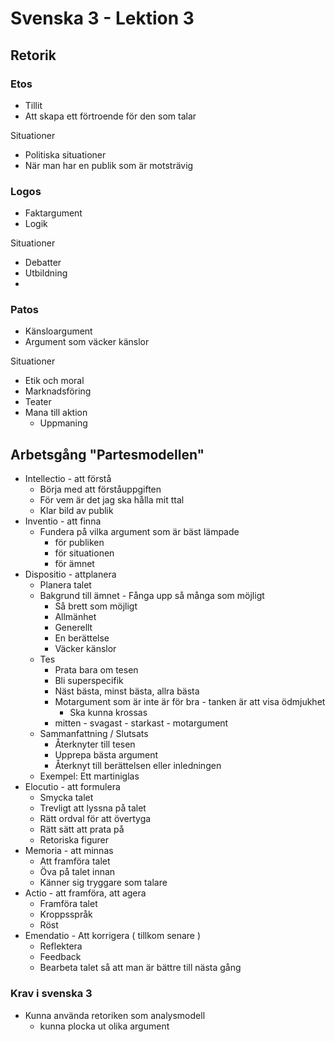 # Svenska 3 - Lektion 3

## Retorik

### Etos
* Tillit
* Att skapa ett förtroende för den som talar

Situationer
* Politiska situationer
* När man har en publik som är motsträvig
### Logos
* Faktargument
* Logik

Situationer
* Debatter
* Utbildning
* 
### Patos
* Känsloargument
* Argument som väcker känslor

Situationer
* Etik och moral
* Marknadsföring
* Teater
* Mana till aktion
    * Uppmaning

## Arbetsgång "Partesmodellen"
* Intellectio - att förstå
    * Börja med att förståuppgiften
    * För vem är det jag ska hålla mit ttal
    * Klar bild av publik
* Inventio - att finna
    * Fundera på vilka argument som är bäst lämpade
        * för publiken
        * för situationen
        * för ämnet
* Dispositio - attplanera
    * Planera talet
    * Bakgrund till ämnet - Fånga upp så många som möjligt
        * Så brett som möjligt
        * Allmänhet
        * Generellt
        * En berättelse
        * Väcker känslor
    * Tes
        * Prata bara om tesen
        * Bli superspecifik
        * Näst bästa, minst bästa, allra bästa
        * Motargument som är inte är för bra - tanken är att visa ödmjukhet
            * Ska kunna krossas
        * mitten - svagast - starkast - motargument
    * Sammanfattning / Slutsats
        * Återknyter till tesen
        * Upprepa bästa argument
        * Återknyt till berättelsen eller inledningen
    * Exempel: Ett martiniglas
* Elocutio - att formulera
    * Smycka talet
    * Trevligt att lyssna på talet
    * Rätt ordval för att övertyga
    * Rätt sätt att prata på
    * Retoriska figurer
* Memoria - att minnas
    * Att framföra talet
    * Öva på talet innan
    * Känner sig tryggare som talare
* Actio - att framföra, att agera
    * Framföra talet
    * Kroppsspråk
    * Röst
* Emendatio - Att korrigera ( tillkom senare )
    * Reflektera
    * Feedback
    * Bearbeta talet så att man är bättre till nästa gång

### Krav i svenska 3
* Kunna använda retoriken som analysmodell
    * kunna plocka ut olika argument

